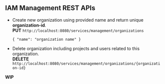 ## IAM Management REST APIs

* Create new organization using provided name and return unique __organization-id__.  
  __PUT__     ``http://localhost:8080/services/management/organizations``
  ```
  { "name": "organization name" }
  ```

* Delete organization including projects and users related to this organization.  
  __DELETE__  ``http://localhost:8080/services/management/organizations/{organization-id}``

__WIP__
